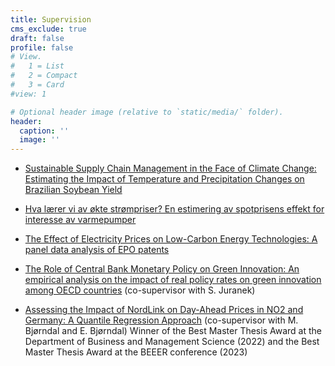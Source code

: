 ```yaml
---
title: Supervision
cms_exclude: true
draft: false
profile: false
# View.
#   1 = List
#   2 = Compact
#   3 = Card
#view: 1

# Optional header image (relative to `static/media/` folder).
header:
  caption: ''
  image: ''
---
```



* [Sustainable Supply Chain Management in the Face of Climate Change: Estimating the Impact of Temperature and Precipitation Changes on Brazilian Soybean Yield](https://openaccess.nhh.no/nhh-xmlui/handle/11250/3090220) 

* [Hva lærer vi av økte strømpriser? En estimering av spotprisens effekt for interesse av varmepumper](https://openaccess.nhh.no/nhh-xmlui/handle/11250/3050551)

* [The Effect of Electricity Prices on Low-Carbon Energy Technologies: A panel data analysis of EPO patents](https://openaccess.nhh.no/nhh-xmlui/handle/11250/3054536) 

* [The Role of Central Bank Monetary Policy on Green Innovation: An empirical analysis on the impact of real policy rates on green innovation among OECD countries](https://openaccess.nhh.no/nhh-xmlui/handle/11250/3050643) (co-supervisor with S. Juranek)

* [Assessing the Impact of NordLink on Day-Ahead Prices in NO2 and Germany: A Quantile Regression Approach](https://openaccess.nhh.no/nhh-xmlui/handle/11250/3023471) (co-supervisor with M. Bjørndal and E. Bjørndal)
Winner of the Best Master Thesis Award at the Department of Business and Management Science (2022) and the Best Master Thesis Award at the BEEER conference (2023)

